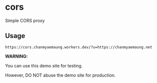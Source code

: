 # cors

Simple CORS proxy

## Usage

```
https://cors.chanmyaemaung.workers.dev/?u=https://chanmyaemaung.net
```

__WARNING:__

You can use this demo site for testing.

However, DO NOT abuse the demo site for production.
